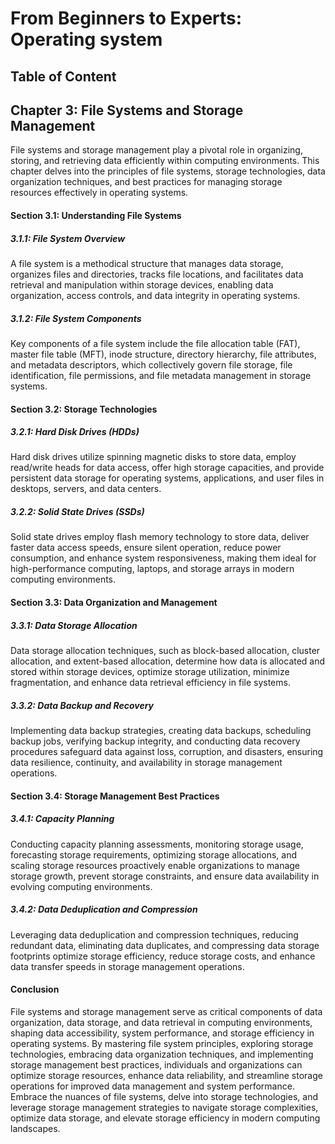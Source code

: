 # From Beginners to Experts: Operating system
## Table of Content
## Chapter 3: File Systems and Storage Management

File systems and storage management play a pivotal role in organizing, storing, and retrieving data efficiently within computing environments. This chapter delves into the principles of file systems, storage technologies, data organization techniques, and best practices for managing storage resources effectively in operating systems.

#### Section 3.1: Understanding File Systems

##### 3.1.1: File System Overview

A file system is a methodical structure that manages data storage, organizes files and directories, tracks file locations, and facilitates data retrieval and manipulation within storage devices, enabling data organization, access controls, and data integrity in operating systems.

##### 3.1.2: File System Components

Key components of a file system include the file allocation table (FAT), master file table (MFT), inode structure, directory hierarchy, file attributes, and metadata descriptors, which collectively govern file storage, file identification, file permissions, and file metadata management in storage systems.

#### Section 3.2: Storage Technologies

##### 3.2.1: Hard Disk Drives (HDDs)

Hard disk drives utilize spinning magnetic disks to store data, employ read/write heads for data access, offer high storage capacities, and provide persistent data storage for operating systems, applications, and user files in desktops, servers, and data centers.

##### 3.2.2: Solid State Drives (SSDs)

Solid state drives employ flash memory technology to store data, deliver faster data access speeds, ensure silent operation, reduce power consumption, and enhance system responsiveness, making them ideal for high-performance computing, laptops, and storage arrays in modern computing environments.

#### Section 3.3: Data Organization and Management

##### 3.3.1: Data Storage Allocation

Data storage allocation techniques, such as block-based allocation, cluster allocation, and extent-based allocation, determine how data is allocated and stored within storage devices, optimize storage utilization, minimize fragmentation, and enhance data retrieval efficiency in file systems.

##### 3.3.2: Data Backup and Recovery

Implementing data backup strategies, creating data backups, scheduling backup jobs, verifying backup integrity, and conducting data recovery procedures safeguard data against loss, corruption, and disasters, ensuring data resilience, continuity, and availability in storage management operations.

#### Section 3.4: Storage Management Best Practices

##### 3.4.1: Capacity Planning

Conducting capacity planning assessments, monitoring storage usage, forecasting storage requirements, optimizing storage allocations, and scaling storage resources proactively enable organizations to manage storage growth, prevent storage constraints, and ensure data availability in evolving computing environments.

##### 3.4.2: Data Deduplication and Compression

Leveraging data deduplication and compression techniques, reducing redundant data, eliminating data duplicates, and compressing data storage footprints optimize storage efficiency, reduce storage costs, and enhance data transfer speeds in storage management operations.

#### Conclusion

File systems and storage management serve as critical components of data organization, data storage, and data retrieval in computing environments, shaping data accessibility, system performance, and storage efficiency in operating systems. By mastering file system principles, exploring storage technologies, embracing data organization techniques, and implementing storage management best practices, individuals and organizations can optimize storage resources, enhance data reliability, and streamline storage operations for improved data management and system performance. Embrace the nuances of file systems, delve into storage technologies, and leverage storage management strategies to navigate storage complexities, optimize data storage, and elevate storage efficiency in modern computing landscapes.
